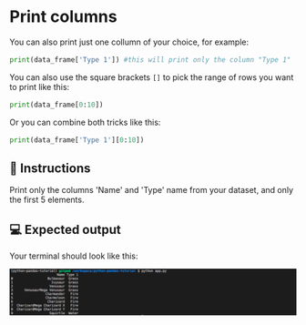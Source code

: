 # Print columns

You can also print just one collumn of your choice, for example:

```python
print(data_frame['Type 1']) #this will print only the column "Type 1"
```

You can also use the square brackets `[]` to pick the range of rows you want to print like this:

```python
print(data_frame[0:10])
```

Or you can combine both tricks like this:

```python
print(data_frame['Type 1'][0:10])
```

## 📝 Instructions

Print only the columns 'Name' and 'Type' name from your dataset, and only the first 5 elements.


## 💻 Expected output

Your terminal should look like this:

![print file](../../assets/07-print-columns.png)

